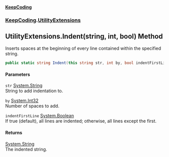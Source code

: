 #### [KeepCoding](index.md 'index')
### [KeepCoding](KeepCoding.md 'KeepCoding').[UtilityExtensions](UtilityExtensions.md 'KeepCoding.UtilityExtensions')
## UtilityExtensions.Indent(string, int, bool) Method
Inserts spaces at the beginning of every line contained within the specified string.
```csharp
public static string Indent(this string str, int by, bool indentFirstLine=true);
```
#### Parameters
<a name='KeepCoding_UtilityExtensions_Indent(string_int_bool)_str'></a>
`str` [System.String](https://docs.microsoft.com/en-us/dotnet/api/System.String 'System.String')  
String to add indentation to.
  
<a name='KeepCoding_UtilityExtensions_Indent(string_int_bool)_by'></a>
`by` [System.Int32](https://docs.microsoft.com/en-us/dotnet/api/System.Int32 'System.Int32')  
Number of spaces to add.
  
<a name='KeepCoding_UtilityExtensions_Indent(string_int_bool)_indentFirstLine'></a>
`indentFirstLine` [System.Boolean](https://docs.microsoft.com/en-us/dotnet/api/System.Boolean 'System.Boolean')  
If true (default), all lines are indented; otherwise, all lines except the first.
  
#### Returns
[System.String](https://docs.microsoft.com/en-us/dotnet/api/System.String 'System.String')  
The indented string.
